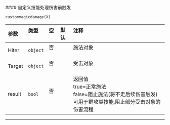 #### 自定义技能处理伤害前触发

`custommagicdamage(X)`

| 参数   | 类型     | 空   | 默认 | 注释                                                                                                         |
| :----- | :------- | :--- | :--- | :----------------------------------------------------------------------------------------------------------- |
| Hiter  | `object` | 否   |      | 施法对象                                                                                                     |
| Target | `object` | 否   |      | 受击对象                                                                                                     |
| result | `bool`   | 否   |      | 返回值<br />true=正常施法<br />false=阻止施法(将不走后续伤害触发)<br />可用于群攻类技能,阻止部分受击对象的伤害流程 |

------------

